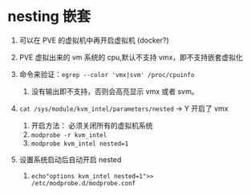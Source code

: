 # nesting 嵌套

1. 可以在 PVE 的虚拟机中再开启虚拟机 (docker?)
2. PVE 虚拟出来的 vm 系统的 cpu,默认不支持 vmx，即不支持嵌套虚拟化
3. 命令来验证：`egrep --color 'vmx|svm' /proc/cpuinfo`

   1. 没有输出即不支持，否则会高亮显示 vmx 或者 svm。

4. `cat /sys/module/kvm_intel/parameters/nested` -> Y 开启了 vmx
   1. 开启方法： 必须关闭所有的虚拟机系统
   2. `modprobe -r kvm_intel`
   3. `modprobe kvm_intel nested=1`
5. 设置系统启动后自动开启 nested
   1. `echo"options kvm_intel nested=1">> /etc/modprobe.d/modprobe.conf`
